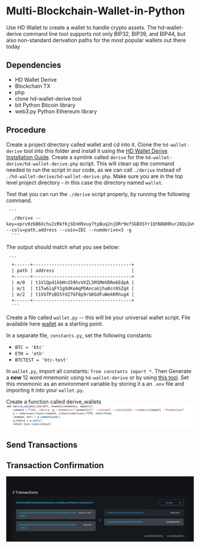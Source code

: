 # Multi-Blockchain-Wallet-in-Python

Use HD Wallet to create a wallet to handle crypto assets. The hd-wallet-derive command line tool supports not only BIP32, BIP39, and BIP44, but also non-standard derivation paths for the most popular wallets out there today

## Dependencies
* HD Wallet Derive
* Blockchain TX 
* php 
* clone hd-wallet-derive tool
* bit Python Bitcoin library
* web3.py Python Ethereum library

## Procedure
Create a project directory called wallet and cd into it. Clone the `hd-wallet-derive` tool into this folder and install it using the [HD Wallet Derive Installation Guide](https://upenn.bootcampcontent.com/upenn-bootcamp/upenn-phi-virt-fin-pt-05-2021-u-c/-/blob/master/02-Homework/19-Blockchain-Python/Instructions/Resources/HD_Wallet_Derive_Install_Guide.md). Create a symlink called `derive` for the `hd-wallet-derive/hd-wallet-derive.php` script. This will clean up the command needed to run the script in our code, as we can call `./derive` instead of `./hd-wallet-derive/hd-wallet-derive.php`. Make sure you are in the top level project directory - in this case the directory named `wallet`.

Test that you can run the `./derive` script properly, by running the following command.  

     ```
      ./derive --key=xprv9zbB6Xchu2zRkf6jSEnH9vuy7tpBuq2njDRr9efSGBXSYr1QtN8QHRur28QLQvKRqFThCxopdS1UD61a5q6jGyuJPGLDV9XfYHQto72DAE8 --cols=path,address --coin=ZEC --numderive=3 -g
      ```
The output should match what you see below:
    
     ```
      +------+-------------------------------------+
      | path | address                             |
      +------+-------------------------------------+
      | m/0  | t1V1Qp41kbHn159hvVXZL5M1MmVDRe6EdpA |
      | m/1  | t1Tw6iqFY1g9dKeAqPDAncaUjha8cn9SZqX |
      | m/2  | t1VGTPzBSSYd27GF8p9rGKGdFuWekKRhug4 |
      +------+-------------------------------------+
      ```

Create a file called `wallet.py` -- this will be your universal wallet script. File available here [wallet](wallet/wallet.py) as a starting point.

In a separate file, `constants.py`, set the following constants:
  - `BTC = 'btc'`
  - `ETH = 'eth'`
  - `BTCTEST = 'btc-test'`

In `wallet.py`, import all constants: `from constants import *`. Then Generate a **new** 12 word mnemonic using `hd-wallet-derive` or by using [this tool](https://iancoleman.io/bip39/). Set this mnemonic as an environment variable by storing it a an `.env` file and importing it into your `wallet.py`.

Create a function called derive_wallets
![](images/derive_wallets.JPG)


## Send Transactions

## Transaction Confirmation
![](images/btc_confirmation.JPG)